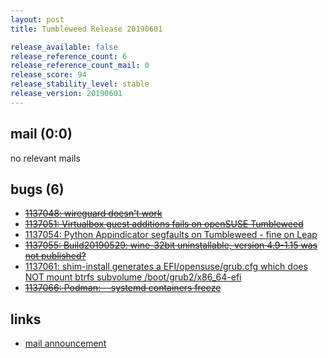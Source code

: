 ```yaml
---
layout: post
title: Tumbleweed Release 20190601

release_available: false
release_reference_count: 6
release_reference_count_mail: 0
release_score: 94
release_stability_level: stable
release_version: 20190601
---
```


## mail (0:0)

no relevant mails

## bugs (6)

<!--more-->

- ~~[1137048: wireguard doesn't work](https://bugzilla.opensuse.org/show_bug.cgi?id=1137048)~~
- ~~[1137051: Virtualbox guest additions fails on openSUSE Tumbleweed](https://bugzilla.opensuse.org/show_bug.cgi?id=1137051)~~
- [1137054: Python Appindicator segfaults on Tumbleweed - fine on Leap](https://bugzilla.opensuse.org/show_bug.cgi?id=1137054)
- ~~[1137055: Build20190529: wine-32bit uninstallable, version 4.9-1.15 was not published?](https://bugzilla.opensuse.org/show_bug.cgi?id=1137055)~~
- [1137061: shim-install generates a EFI/opensuse/grub.cfg which does NOT mount btrfs subvolume /boot/grub2/x86_64-efi](https://bugzilla.opensuse.org/show_bug.cgi?id=1137061)
- ~~[1137066: Podman: --systemd containers freeze](https://bugzilla.opensuse.org/show_bug.cgi?id=1137066)~~



## links

- [mail announcement](https://lists.opensuse.org/opensuse-factory/2019-06/msg00022.html)
